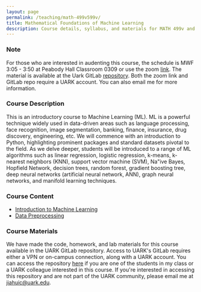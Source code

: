 ```yaml
---
layout: page
permalink: /teaching/math-499v599v/
title: Mathematical Foundations of Machine Learning
description: Course details, syllabus, and materials for MATH 499v and MATH 599v.
---
```


### Note
For those who are interested in audenting this course, the schedule is MWF 3:05 - 3:50 at Peabody Hall Classroom 0309 or use the zoom [link](https://uark.zoom.us/j/83459027040?pwd=QmsrUHY1R3RrZU9OMEg2L2NaL1dWZz09). The material is available at the Uark GitLab [repository](https://git.uark.edu/jiahuic/math-499v-599v-mfml). Both the zoom link and GitLab repo require a UARK account. You can also email me for more information.

### Course Description
This is an introductory course to Machine Learning (ML). ML is a powerful technique widely used in data-driven areas such as language processing, face recognition, image segmentation, banking, finance, insurance, drug discovery, engineering, etc. 
We will commence with an introduction to Python, highlighting prominent packages and standard datasets pivotal to the field. As we delve deeper, students will be introduced to a range of ML algorithms such as linear regression, logistic regression, k-means, k-nearest neighbors (KNN), support vector machine (SVM), Na"ive Bayes, Hopfield Network, decision trees, random forest, gradient boosting tree, deep neural networks (artificial neural network, ANN), graph neural networks, and manifold learning techniques.

### Course Content
- [Introduction to Machine Learning](lec1)
- [Data Preprocessing](lec2)

### Course Materials
We have made the code, homework, and lab materials for this course available in the UARK GitLab repository. Access to UARK's GitLab requires either a VPN or on-campus connection, along with a UARK account. You can access the repository [here](https://git.uark.edu/jiahuic/math-499v-599v-mfml) if you are one of the students in my class or a UARK colleague interested in this course. If you're interested in accessing this repository and are not part of the UARK community, please email me at jiahuic@uark.edu.
